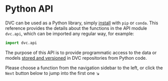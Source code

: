 # Python API

DVC can be used as a Python library, simply [install](/doc/install) with `pip`
or `conda`. This reference provides the details about the functions in the API
module `dvc.api`, which can be imported any regular way, for example:

```py
import dvc.api
```

The purpose of this API is to provide programmatic access to the data or models
[stored and versioned](/doc/use-cases/versioning-data-and-model-files) in
<abbr>DVC repositories</abbr> from Python code.

Please choose a function from the navigation sidebar to the left, or click the
`Next` button below to jump into the first one ↘
